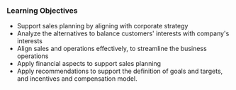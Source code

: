 ### Learning Objectives

- Support sales planning by aligning with corporate strategy
- Analyze the alternatives to balance customers' interests with company's interests
- Align sales and operations effectively, to streamline the business operations
- Apply financial aspects to support sales planning
- Apply recommendations to support the definition of goals and targets, and incentives and compensation model.

